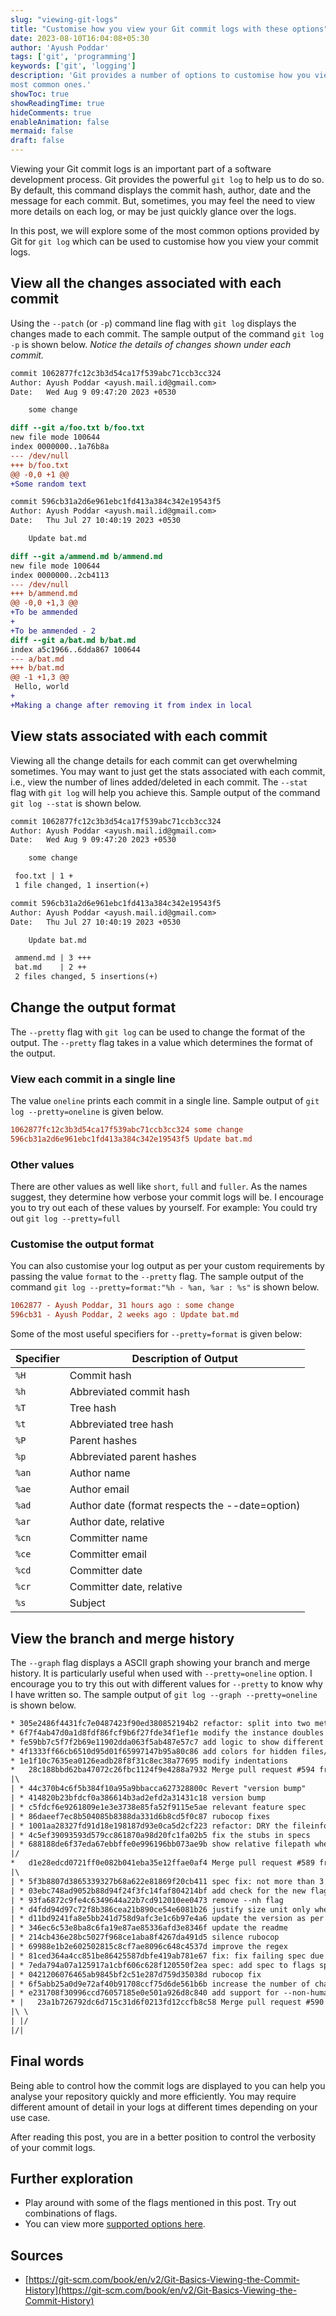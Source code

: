 ```yaml
---
slug: "viewing-git-logs"
title: "Customise how you view your Git commit logs with these options"
date: 2023-08-10T16:04:08+05:30
author: 'Ayush Poddar'
tags: ['git', 'programming']
keywords: ['git', 'logging']
description: 'Git provides a number of options to customise how you view your commit logs. Learn about the
most common ones.'
showToc: true
showReadingTime: true
hideComments: true
enableAnimation: false
mermaid: false
draft: false
---
```


Viewing your Git commit logs is an important part of a software development process. Git provides the
powerful `git log` to help us to do so. By default, this command displays the commit hash, author, date
and the message for each commit. But, sometimes, you may feel the need to view more details on each log,
or may be just quickly glance over the logs.

In this post, we will explore some of the most common options provided by Git for `git log` which can
be used to customise how you view your commit logs.

## View all the changes associated with each commit
Using the `--patch` (or `-p`) command line flag with `git log` displays the changes made to each
commit. The sample output of the command `git log -p` is shown below. _Notice the details of changes
shown under each commit._

```diff
commit 1062877fc12c3b3d54ca17f539abc71ccb3cc324
Author: Ayush Poddar <ayush.mail.id@gmail.com>
Date:   Wed Aug 9 09:47:20 2023 +0530

    some change

diff --git a/foo.txt b/foo.txt
new file mode 100644
index 0000000..1a76b8a
--- /dev/null
+++ b/foo.txt
@@ -0,0 +1 @@
+Some random text

commit 596cb31a2d6e961ebc1fd413a384c342e19543f5
Author: Ayush Poddar <ayush.mail.id@gmail.com>
Date:   Thu Jul 27 10:40:19 2023 +0530

    Update bat.md

diff --git a/ammend.md b/ammend.md
new file mode 100644
index 0000000..2cb4113
--- /dev/null
+++ b/ammend.md
@@ -0,0 +1,3 @@
+To be ammended
+
+To be ammended - 2
diff --git a/bat.md b/bat.md
index a5c1966..6dda867 100644
--- a/bat.md
+++ b/bat.md
@@ -1 +1,3 @@
 Hello, world
+
+Making a change after removing it from index in local
```

## View stats associated with each commit
Viewing all the change details for each commit can get overwhelming sometimes. You may want to just
get the stats associated with each commit, i.e., view the number of lines added/deleted in each
commit. The `--stat` flag with `git log` will help you achieve this. Sample output of the command
`git log --stat` is shown below.

```diff
commit 1062877fc12c3b3d54ca17f539abc71ccb3cc324
Author: Ayush Poddar <ayush.mail.id@gmail.com>
Date:   Wed Aug 9 09:47:20 2023 +0530

    some change

 foo.txt | 1 +
 1 file changed, 1 insertion(+)

commit 596cb31a2d6e961ebc1fd413a384c342e19543f5
Author: Ayush Poddar <ayush.mail.id@gmail.com>
Date:   Thu Jul 27 10:40:19 2023 +0530

    Update bat.md

 ammend.md | 3 +++
 bat.md    | 2 ++
 2 files changed, 5 insertions(+)
```

## Change the output format
The `--pretty` flag with `git log` can be used to change the format of the output. The `--pretty`
flag takes in a value which determines the format of the output.

### View each commit in a single line
The value `oneline` prints each commit in a single line. Sample output of `git log --pretty=oneline` is
given below.

```diff
1062877fc12c3b3d54ca17f539abc71ccb3cc324 some change
596cb31a2d6e961ebc1fd413a384c342e19543f5 Update bat.md
```

### Other values
There are other values as well like `short`, `full` and `fuller`. As the names suggest, they
determine how verbose your commit logs will be. I encourage you to try out each of these values by
yourself. For example: You could try out `git log --pretty=full`

### Customise the output format

You can also customise your log output as per your custom requirements by passing the value `format`
to the `--pretty` flag. The sample output of the command `git log --pretty=format:"%h - %an, %ar :
%s"` is shown below.

```diff
1062877 - Ayush Poddar, 31 hours ago : some change
596cb31 - Ayush Poddar, 2 weeks ago : Update bat.md
```

Some of the most useful specifiers for `--pretty=format` is given below:

 Specifier | Description of Output                           |
|-----------|-------------------------------------------------|
| `%H`        | Commit hash                                     |
| `%h`        | Abbreviated commit hash                         |
| `%T`        | Tree hash                                       |
| `%t`        | Abbreviated tree hash                           |
| `%P`        | Parent hashes                                   |
| `%p`        | Abbreviated parent hashes                       |
| `%an`       | Author name                                     |
| `%ae`       | Author email                                    |
| `%ad`       | Author date (format respects the --date=option) |
| `%ar`       | Author date, relative                           |
| `%cn`       | Committer name                                  |
| `%ce`       | Committer email                                 |
| `%cd`       | Committer date                                  |
| `%cr`       | Committer date, relative                        |
| `%s`        | Subject                                         |

## View the branch and merge history
The `--graph` flag displays a ASCII graph showing your branch and merge history. It is particularly
useful when used with `--pretty=oneline` option. I encourage you to try this out with different
values for `--pretty` to know why I have written so. The sample output of `git log --graph --pretty=oneline`
is shown below.

```diff
* 305e2486f4431fc7e0487423f90ed380852194b2 refactor: split into two methods
* 6f7f4ab47d0a1d8fdf86fcf9b6f27fde34f1ef1e modify the instance doubles ensuring green specs
* fe59bb7c5f7f2b69e11902dda063f5ab487e57c7 add logic to show different color for hidden files/directories
* 4f1333ff66cb6510d95d01f65997147b95a80c86 add colors for hidden files/directories
* 1e1f10c7635ea0126eadb28f8f31c8ec38a77695 modify indentations
*   28c188bbd62ba47072c26fbc1124f9e4288a7932 Merge pull request #594 from ayushpoddar/show-abs-path-xargs
|\  
| * 44c370b4c6f5b384f10a95a9bbacca627328800c Revert "version bump"
| * 414820b23bfdcf0a386614b3ad2efd2a31431c18 version bump
| * c5fdcf6e9261809e1e3e3738e85fa52f9115e5ae relevant feature spec
| * 86daeef7ec8b504085b8388da331d6b8cd5f0c87 rubocop fixes
| * 1001aa28327fd91d18e198187d93e0ca5d2cf223 refactor: DRY the fileinfo stub for spec readability
| * 4c5ef39093593d579cc861870a98d20fc1fa02b5 fix the stubs in specs
| * 688188de6f37eda67ebbffe0e996196bb073ae9b show relative filepath when argument is file
|/  
*   d1e28edcd0721ff0e082b041eba35e12ffae0af4 Merge pull request #589 from ayushpoddar/size-in-bytes
|\  
| * 5f3b8807d3865339327b68a622e81869f20cb411 spec fix: not more than 3 lines in the spec output
| * 03ebc748ad9052b88d94f24f3fc14faf804214bf add check for the new flag
| * 93fa6872c9fe4c6349644a22b7cd912010ee0473 remove --nh flag
| * d4fdd94d97c72f8b386cea21b890ce54e6081b26 justify size unit only when displaying human readable sizes
| * d11bd9241fa8e5bb241d758d9afc3e1c6b97e4a6 update the version as per semantic versioning specification
| * 346ec6c53e8ba8c6fa19e87ae85336afd3e8346f update the readme
| * 214cb436e28bc5027f968ce1aba8f4267da491d5 silence rubocop
| * 69988e1b2e602502815c8cf7ae8096c648c4537d improve the regex
| * 81ced364a4cc851be86425587dbfe419ab781e67 fix: fix failing spec due to new fixture file
| * 7eda794a07a125917a1cbf606c628f120550f2ea spec: add spec to flags spec
| * 0421206076465ab9845bf2c51e287d759d35038d rubocop fix
| * 6f5abb25a0d9e72af40b91708ccf75d6de561b6b increase the number of characters allotted to displaying size
| * e231708f30996ccd76057185e0e501a926d8c840 add support for --non-human-readable flag
* |   23a1b726792dc6d715c31d6f0213fd12ccfb8c58 Merge pull request #590 from athityakumar/dependabot/bundler/rubocop-rspec-tw-2.20.0
|\ \  
| |/  
|/|   
```

## Final words
Being able to control how the commit logs are displayed to you can help you analyse your repository
quickly and more efficiently. You may require different amount of detail in your logs at different
times depending on your use case.

After reading this post, you are in a better position to control the verbosity of your commit logs.

## Further exploration
- Play around with some of the flags mentioned in this post. Try out combinations of flags.
- You can view more [supported options here](https://git-scm.com/book/en/v2/ch00/log_options).

## Sources
- [https://git-scm.com/book/en/v2/Git-Basics-Viewing-the-Commit-History](https://git-scm.com/book/en/v2/Git-Basics-Viewing-the-Commit-History)
